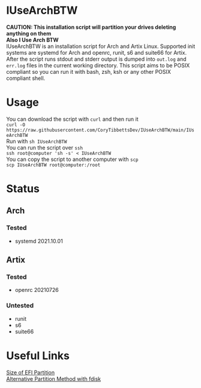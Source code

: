 # IUseArchBTW
**CAUTION: This installation script will partition your drives deleting anything on them**<br  />
**Also I Use Arch BTW**<br  />
IUseArchBTW is an installation script for Arch and Artix Linux.
Supported init systems are systemd for Arch and openrc, runit, s6 and suite66 for Artix.
After the script runs stdout and stderr output is dumped into `out.log` and `err.log` files in the current working directory.
This script aims to be POSIX compliant so you can run it with bash, zsh, ksh or any other POSIX compliant shell.

# Usage
You can download the script with `curl` and then run it<br  />
`curl -O https://raw.githubusercontent.com/CoryTibbettsDev/IUseArchBTW/main/IUseArchBTW`<br  />
Run with `sh IUseArchBTW`<br  />
You can run the script over `ssh`<br  />
`ssh root@computer 'sh -s' < IUseArchBTW`<br  />
You can copy the script to another computer with `scp`<br  />
`scp IUseArchBTW root@computer:/root`<br  />

# Status
## Arch
### Tested
- systemd 2021.10.01
## Artix
### Tested
- openrc 20210726
### Untested
- runit
- s6
- suite66

# Useful Links
[Size of EFI Partition](https://askubuntu.com/questions/1313154/how-to-know-the-proper-amount-of-needed-disk-space-for-efi-partition)<br  />
[Alternative Partition Method with fdisk](https://superuser.com/questions/332252/how-to-create-and-format-a-partition-using-a-bash-script)<br  />
